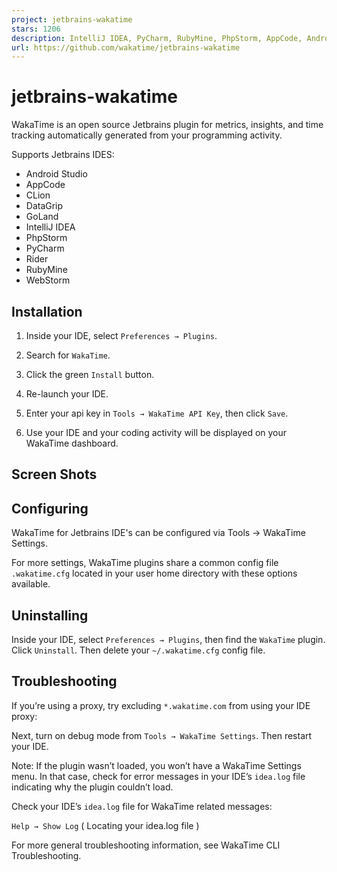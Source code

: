 ```yaml
---
project: jetbrains-wakatime
stars: 1206
description: IntelliJ IDEA, PyCharm, RubyMine, PhpStorm, AppCode, AndroidStudio, Goland, Rider, & WebStorm plugin for quantifying your coding.
url: https://github.com/wakatime/jetbrains-wakatime
---
```


jetbrains-wakatime
==================

WakaTime is an open source Jetbrains plugin for metrics, insights, and time tracking automatically generated from your programming activity.

Supports Jetbrains IDES:

-   Android Studio
-   AppCode
-   CLion
-   DataGrip
-   GoLand
-   IntelliJ IDEA
-   PhpStorm
-   PyCharm
-   Rider
-   RubyMine
-   WebStorm

Installation
------------

1.  Inside your IDE, select `Preferences → Plugins`.
    
2.  Search for `WakaTime`.
    
3.  Click the green `Install` button.
    
4.  Re-launch your IDE.
    
5.  Enter your api key in `Tools → WakaTime API Key`, then click `Save`.
    
6.  Use your IDE and your coding activity will be displayed on your WakaTime dashboard.
    

Screen Shots
------------

Configuring
-----------

WakaTime for Jetbrains IDE's can be configured via Tools → WakaTime Settings.

For more settings, WakaTime plugins share a common config file `.wakatime.cfg` located in your user home directory with these options available.

Uninstalling
------------

Inside your IDE, select `Preferences → Plugins`, then find the `WakaTime` plugin. Click `Uninstall`. Then delete your `~/.wakatime.cfg` config file.

Troubleshooting
---------------

If you’re using a proxy, try excluding `*.wakatime.com` from using your IDE proxy:

Next, turn on debug mode from `Tools → WakaTime Settings`. Then restart your IDE.

Note: If the plugin wasn’t loaded, you won’t have a WakaTime Settings menu. In that case, check for error messages in your IDE’s `idea.log` file indicating why the plugin couldn’t load.

Check your IDE’s `idea.log` file for WakaTime related messages:

`Help → Show Log` ( Locating your idea.log file )

For more general troubleshooting information, see WakaTime CLI Troubleshooting.
